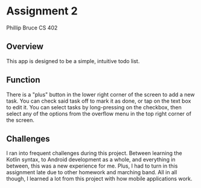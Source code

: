 # Assignment 2

Phillip Bruce CS 402

## Overview

This app is designed to be a simple, intuitive todo list.

## Function

There is a "plus" button in the lower right corner of the screen to add a new task. You can check
said task off to mark it as done, or tap on the text box to edit it. You can select tasks by
long-pressing on the checkbox, then select any of the options from the overflow menu in the top
right corner of the screen.

## Challenges

I ran into frequent challenges during this project. Between learning the Kotlin syntax, to Android
development as a whole, and everything in between, this was a new experience for me. Plus, I had to
turn in this assignment late due to other homework and marching band. All in all though, I learned a
lot from this project with how mobile applications work.